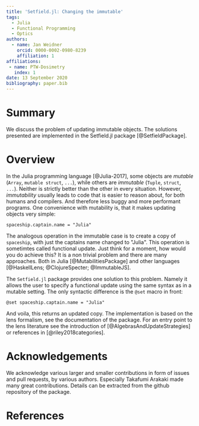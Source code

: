 ```yaml
---
title: 'Setfield.jl: Changing the immutable'
tags:
  - Julia
  - Functional Programming
  - Optics
authors:
  - name: Jan Weidner
    orcid: 0000-0002-0980-8239
    affiliation: 1
affiliations:
 - name: PTW-Dosimetry
   index: 1
date: 13 September 2020
bibliography: paper.bib
---
```


# Summary
We discuss the problem of updating immutable objects. The solutions presented are implemented in the Setfield.jl package [@SetfieldPackage].

# Overview

In the Julia programming language [@Julia-2017], some objects are *mutable* (`Array`, `mutable struct`, `...`), while others are *immutable* (`Tuple`, `struct`, `...`).
Neither is strictly better than the other in every situation. However, *immutability* usually leads to code that is easier to reason about, for both humans and compilers.
And therefore less buggy and more performant programs.
One convenience with mutability is, that it makes updating objects very simple:

`spaceship.captain.name = "Julia"`

The analogous operation in the immutable case is to create a copy of `spaceship`,
with just the captains name changed to "Julia". This operation is sometimtes called functional update.
Just think for a moment, how would you do achieve this?
It is a non trivial problem and there are many approaches. Both in Julia [@MutabilitiesPackage] and other languages [@HaskellLens; @ClojureSpecter; @ImmutableJS].

The `Setfield.jl` package provides one solution to this problem. Namely it allows the user
to specify a functional update using the same syntax as in a mutable setting. The only syntactic difference is the `@set` macro in front:

`@set spaceship.captain.name = "Julia"`

And voila, this returns an updated copy. The implementation is based on the lens formalism,
see the documentation of the package. For an entry point to the lens literature see the introduction of [@AlgebrasAndUpdateStrategies] or references in [@riley2018categories].

# Acknowledgements

We acknowledge various larger and smaller contributions in form of issues and pull requests, by various authors. Especially Takafumi Arakaki made many great contributions. Details can be extracted from the github repository of the package.

# References
